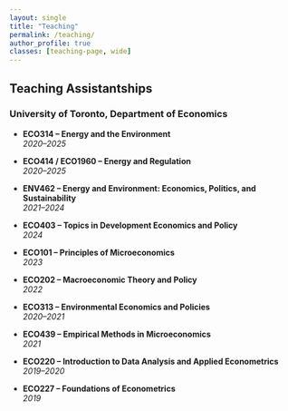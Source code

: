 ```yaml
---
layout: single
title: "Teaching"
permalink: /teaching/
author_profile: true
classes: [teaching-page, wide]
---
```


## Teaching Assistantships

### University of Toronto, Department of Economics

- **ECO314 – Energy and the Environment**  
  *2020–2025*

- **ECO414 / ECO1960 – Energy and Regulation**  
  *2020–2025*

- **ENV462 – Energy and Environment: Economics, Politics, and Sustainability**  
  *2021–2024*

- **ECO403 – Topics in Development Economics and Policy**  
  *2024*

- **ECO101 – Principles of Microeconomics**  
  *2023*

- **ECO202 – Macroeconomic Theory and Policy**  
  *2022*

- **ECO313 – Environmental Economics and Policies**  
  *2020–2021*

- **ECO439 – Empirical Methods in Microeconomics**  
  *2021*

- **ECO220 – Introduction to Data Analysis and Applied Econometrics**  
  *2019–2020*

- **ECO227 – Foundations of Econometrics**  
  *2019*
